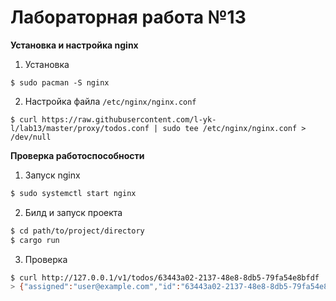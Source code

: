 # Лабораторная работа №13

**Установка и настройка nginx**

1. Установка
```
$ sudo pacman -S nginx
```
2. Настройка файла `/etc/nginx/nginx.conf`
```
$ curl https://raw.githubusercontent.com/l-yk-l/lab13/master/proxy/todos.conf | sudo tee /etc/nginx/nginx.conf > /dev/null
```

**Проверка работоспособности**
1. Запуск nginx
```bash
$ sudo systemctl start nginx
```
2. Билд и запуск проекта
```bash
$ cd path/to/project/directory
$ cargo run
```
3. Проверка
```bash
$ curl http://127.0.0.1/v1/todos/63443a02-2137-48e8-8db5-79fa54e8bfdf
> {"assigned":"user@example.com","id":"63443a02-2137-48e8-8db5-79fa54e8bfdf","message":"Just do it!","priority":"A"}
```
